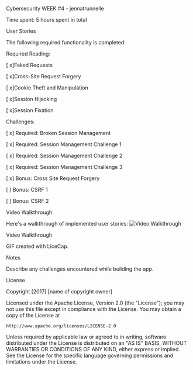 Cybersecurity WEEK #4 - jennatrunnelle

Time spent: 5 hours spent in total

User Stories

The following required functionality is completed:

Required Reading:

[ x]Faked Requests

[ x]Cross-Site Request Forgery

[ x]Cookie Theft and Manipulation

[ x]Session Hijacking

[ x]Session Fixation

Challenges:

[ x] Required: Broken Session Management

[ x] Required: Session Management Challenge 1

[ x] Required: Session Management Challenge 2

[ x] Required: Session Management Challenge 3

[ x] Bonus: Cross Site Request Forgery

[  ] Bonus: CSRF 1

[  ] Bonus: CSRF 2


Video Walkthrough

Here's a walkthrough of implemented user stories:
<img src='URL GOES HERE' title='Video Walkthrough' width='' alt='Video Walkthrough' />

Video Walkthrough

GIF created with LiceCap.

Notes

Describe any challenges encountered while building the app.

License

Copyright [2017] [name of copyright owner]

Licensed under the Apache License, Version 2.0 (the "License");
you may not use this file except in compliance with the License.
You may obtain a copy of the License at

    http://www.apache.org/licenses/LICENSE-2.0

Unless required by applicable law or agreed to in writing, software
distributed under the License is distributed on an "AS IS" BASIS,
WITHOUT WARRANTIES OR CONDITIONS OF ANY KIND, either express or implied.
See the License for the specific language governing permissions and
limitations under the License.
